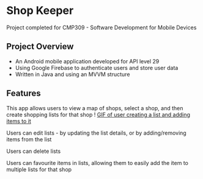 # Shop Keeper

Project completed for CMP309 - Software Development for Mobile Devices

## Project Overview
- An Android mobile application developed for API level 29
- Using Google Firebase to authenticate users and store user data
- Written in Java and using an MVVM structure

## Features
This app allows users to view a map of shops, select a shop, and then create shopping lists for that shop
! [GIF of user creating a list and adding items to it](https://github.com/[otto2048]/[shopKeeper-project]/blob/[main]/images/createList.gif?raw=true)

Users can edit lists - by updating the list details, or by adding/removing items from the list

Users can delete lists

Users can favourite items in lists, allowing them to easily add the item to multiple lists for that shop
